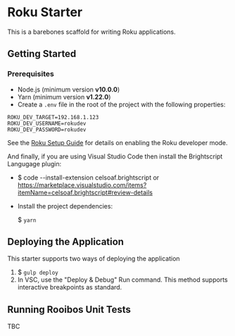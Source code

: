 # Roku Starter

This is a barebones scaffold for writing Roku applications.

## Getting Started

### Prerequisites

* Node.js (minimum version **v10.0.0**)
* Yarn (minimum version **v1.22.0**)
* Create a `.env` file in the root of the project with the following properties:

```
ROKU_DEV_TARGET=192.168.1.123
ROKU_DEV_USERNAME=rokudev
ROKU_DEV_PASSWORD=rokudev
```
See the [Roku Setup Guide](https://blog.roku.com/developer/developer-setup-guide) for details on enabling the Roku developer mode.

And finally, if you are using Visual Studio Code then install the Brightscript Langugage plugin:

* $ code --install-extension celsoaf.brightscript or https://marketplace.visualstudio.com/items?itemName=celsoaf.brightscript#review-details

* Install the project dependencies:

    $ `yarn`

## Deploying the Application

This starter supports two ways of deploying the application

1. $ `gulp deploy`
2. In VSC, use the "Deploy & Debug" Run command. This method supports interactive breakpoints as standard.



## Running Rooibos Unit Tests

TBC